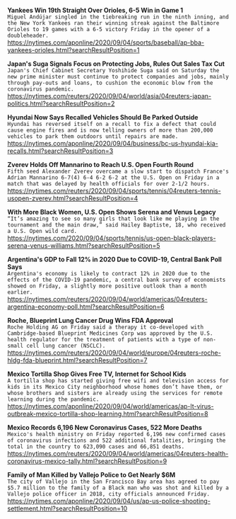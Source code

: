 **Yankees Win 19th Straight Over Orioles, 6-5 Win in Game 1**\
`Miguel Andújar singled in the tiebreaking run in the ninth inning, and the New York Yankees ran their winning streak against the Baltimore Orioles to 19 games with a 6-5 victory Friday in the opener of a doubleheader.`\
https://nytimes.com/aponline/2020/09/04/sports/baseball/ap-bba-yankees-orioles.html?searchResultPosition=1

**Japan's Suga Signals Focus on Protecting Jobs, Rules Out Sales Tax Cut**\
`Japan's Chief Cabinet Secretary Yoshihide Suga said on Saturday the new prime minister must continue to protect companies and jobs, mainly through pay-outs and loans, to cushion the economic blow from the coronavirus pandemic.`\
https://nytimes.com/reuters/2020/09/04/world/asia/04reuters-japan-politics.html?searchResultPosition=2

**Hyundai Now Says Recalled Vehicles Should Be Parked Outside**\
`Hyundai has reversed itself on a recall to fix a defect that could cause engine fires and is now telling owners of more than 200,000 vehicles to park them outdoors until repairs are made.`\
https://nytimes.com/aponline/2020/09/04/business/bc-us-hyundai-kia-recalls.html?searchResultPosition=3

**Zverev Holds Off Mannarino to Reach U.S. Open Fourth Round**\
`Fifth seed Alexander Zverev overcame a slow start to dispatch France's Adrian Mannarino 6-7(4) 6-4 6-2 6-2 at the U.S. Open on Friday in a match that was delayed by health officials for over 2-1/2 hours.`\
https://nytimes.com/reuters/2020/09/04/sports/tennis/04reuters-tennis-usopen-zverev.html?searchResultPosition=4

**With More Black Women, U.S. Open Shows Serena and Venus Legacy**\
`“It’s amazing to see so many girls that look like me playing in the tournament and the main draw,” said Hailey Baptiste, 18, who received a U.S. Open wild card.`\
https://nytimes.com/2020/09/04/sports/tennis/us-open-black-players-serena-venus-williams.html?searchResultPosition=5

**Argentina's GDP to Fall 12% in 2020 Due to COVID-19, Central Bank Poll Says**\
`Argentina's economy is likely to contract 12% in 2020 due to the effects of the COVID-19 pandemic, a central bank survey of economists showed on Friday, a slightly more positive outlook than a month earlier.`\
https://nytimes.com/reuters/2020/09/04/world/americas/04reuters-argentina-economy-poll.html?searchResultPosition=6

**Roche, Blueprint Lung Cancer Drug Wins FDA Approval**\
`Roche Holding AG on Friday said a therapy it co-developed with Cambridge-based Blueprint Medicines Corp was approved by the U.S. health regulator for the treatment of patients with a type of non-small cell lung cancer (NSCLC).`\
https://nytimes.com/reuters/2020/09/04/world/europe/04reuters-roche-hldg-fda-blueprint.html?searchResultPosition=7

**Mexico Tortilla Shop Gives Free TV, Internet for School Kids**\
`A tortilla shop has started giving free wifi and television access for kids in its Mexico City neighborhood whose homes don’t have them, or whose brothers and sisters are already using the services for remote learning during the pandemic. `\
https://nytimes.com/aponline/2020/09/04/world/americas/ap-lt-virus-outbreak-mexico-tortilla-shop-learning.html?searchResultPosition=8

**Mexico Records 6,196 New Coronavirus Cases, 522 More Deaths**\
`Mexico's health ministry on Friday reported 6,196 new confirmed cases of coronavirus infections and 522 additional fatalities, bringing the total in the country to 623,090 cases and 66,851 deaths.`\
https://nytimes.com/reuters/2020/09/04/world/americas/04reuters-health-coronavirus-mexico-tally.html?searchResultPosition=9

**Family of Man Killed by Vallejo Police to Get Nearly $6M**\
`The city of Vallejo in the San Francisco Bay area has agreed to pay $5.7 million to the family of a Black man who was shot and killed by a Vallejo police officer in 2018, city officials announced Friday.`\
https://nytimes.com/aponline/2020/09/04/us/ap-us-police-shooting-settlement.html?searchResultPosition=10

